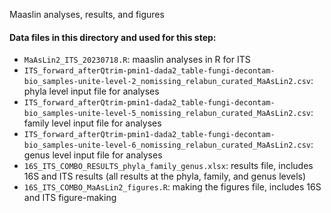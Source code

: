 Maaslin analyses, results, and figures

#### Data files in this directory and used for this step:
- `MaAsLin2_ITS_20230718.R`: maaslin analyses in R for ITS
- `ITS_forward_afterQtrim-pmin1-dada2_table-fungi-decontam-bio_samples-unite-level-2_nomissing_relabun_curated_MaAsLin2.csv`: phyla level input file for analyses
- `ITS_forward_afterQtrim-pmin1-dada2_table-fungi-decontam-bio_samples-unite-level-5_nomissing_relabun_curated_MaAsLin2.csv`: family level input file for analyses
- `ITS_forward_afterQtrim-pmin1-dada2_table-fungi-decontam-bio_samples-unite-level-6_nomissing_relabun_curated_MaAsLin2.csv`: genus level input file for analyses
- `16S_ITS_COMBO_RESULTS_phyla_family_genus.xlsx`: results file, includes 16S and ITS results (all results at the phyla, family, and genus levels)
- `16S_ITS_COMBO_MaAsLin2_figures.R`: making the figures file, includes 16S and ITS figure-making
